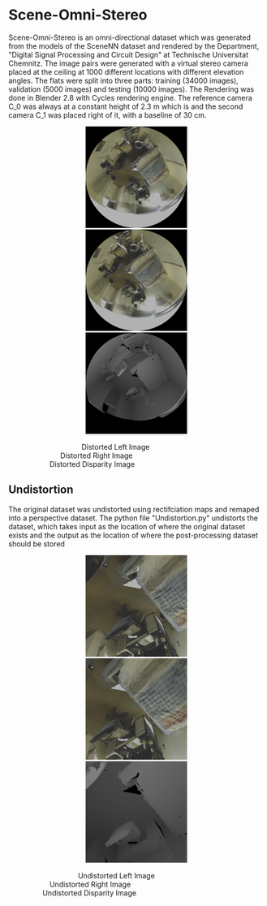 # Scene-Omni-Stereo

Scene-Omni-Stereo is an omni-directional dataset which was generated from the models of the SceneNN dataset and rendered by the Department, "Digital Signal Processing and Circuit Design" at Technische Universitat Chemnitz. The image pairs were generated with a virtual stereo camera placed at the ceiling at 1000 different locations with different elevation angles. The flats were split into three parts: training (34000 images), validation (5000 images) and testing (10000 images). The Rendering was done in Blender 2.8 with Cycles rendering engine. The reference camera C_0 was always at a constant height of 2.3 m which is and the second camera C_1 was placed right of it, with a baseline of 30 cm.

<p align="center">
  <img src="Resources/Distorted_Left.png" width="200" height="200" hspace="30">
  <img src="Resources/Distorted_Right.png" width="200" height="200" hspace="30">
  <img src="Resources/Distorted_Disparity.png" width="200" height="200" hspace="30">
</p>

<figcaption> &emsp;&emsp;&emsp;&emsp;&emsp;&emsp;&emsp;&emsp;&emsp;&emsp; Distorted Left Image
</figcaption>
<figcaption> &emsp;&emsp;&emsp;&emsp;&emsp;&emsp;&emsp; Distorted Right Image
</figcaption>
<figcaption> &emsp;&emsp;&emsp;&emsp;&emsp;&ensp; Distorted Disparity Image
</figcaption>


## Undistortion
The original dataset was undistorted using rectifciation maps and remaped into a perspective dataset.
The python file "Undistortion.py" undistorts the dataset, which takes input as the location of where the original dataset exists and the output as the location of where the post-processing dataset should be stored 

<p align="center">
  <img src="Resources/Undistorted_Left.png" alt="sometext" width="200" height="200" hspace="30" figcaption="Album name">
  <img src="Resources/Undistorted_Right.png" width="200" height="200" hspace="30">
  <img src="Resources/Undistorted_Disparity.png" width="200" height="200" hspace="30">
</p>

<figcaption> &emsp;&emsp;&emsp;&emsp;&emsp;&emsp;&emsp;&emsp;&emsp;&ensp; Undistorted Left Image
</figcaption>
<figcaption> &emsp;&emsp;&emsp;&emsp;&emsp;&ensp; Undistorted Right Image
</figcaption>
<figcaption> &emsp;&emsp;&emsp;&emsp;&ensp; Undistorted Disparity Image
</figcaption>

